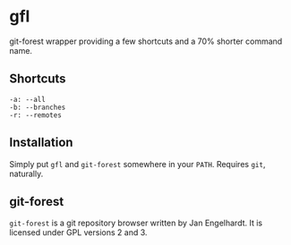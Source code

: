 # gfl

git-forest wrapper providing a few shortcuts and a 70% shorter command name.

## Shortcuts

```
-a: --all
-b: --branches
-r: --remotes
```

## Installation

Simply put `gfl` and `git-forest` somewhere in your `PATH`.
Requires `git`, naturally.

## git-forest

`git-forest` is a git repository browser written by Jan Engelhardt. It is
licensed under GPL versions 2 and 3.

